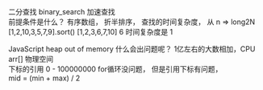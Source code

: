 二分查找   binary_search
  加速查找  
  前提条件是什么？
  有序数组， 折半排序， 查找的时间复杂度， 从 n => long2N
  [1,2,10,3,5,7,9].sort()
  [1,2,3,6,7,10] 6 时间复杂度是 1

  JavaScript heap out of memory
  什么会出问题呢？ 
  1亿左右的大数相加，CPU 
  arr[] 物理空间  
  下标的引用
  0 - 100000000  for循环没问题，  但是引用下标有问题，  
  mid = (min + max) / 2